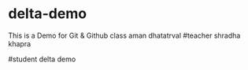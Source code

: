 # delta-demo


This is a Demo for Git & Github class aman dhatatrval 
#teacher 
shradha khapra 



#student 
delta demo
